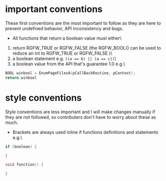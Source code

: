 # important conventions
These first conventions are the most important to follow as they are here to prevent undefined behavior, API inconsistency and bugs.

* All functions that return a boolean value must either\
1) return RGFW_TRUE or RGFW_FALSE (the RGFW_BOOL() can be used to reduce an int to RGFW_TRUE or RGFW_FALSE )\
2) a boolean statement e.g. `((a == b) || (a == c))`\
3) a boolean value from the API that's guarantee 1.0 e.g.\
```c
BOOL winbool = EnumPageFilesA(pCallBackRoutine, pContext);
return winbool
```

# style conventions
Style conventions are less important and I will make changes manually if they are not followed, so contributers don't have to worry about these as much.

* Brackets are always used inline if functions definitions and statements e.g.\
```c
if (boolean) {

}

void function() {

}
```